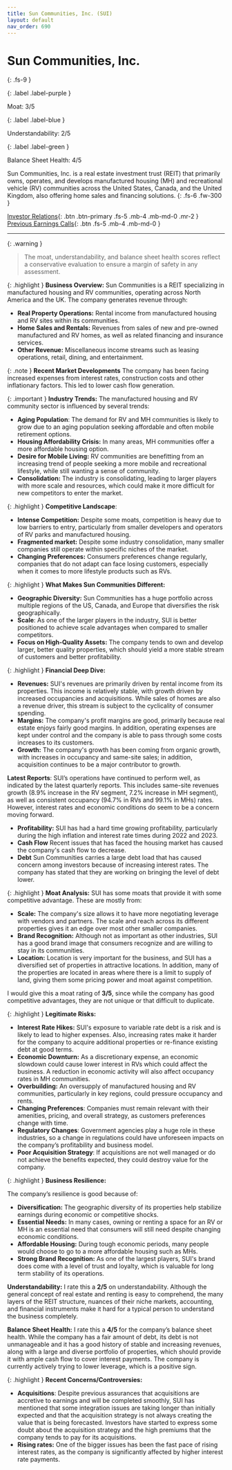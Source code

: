 ```yaml
---
title: Sun Communities, Inc. (SUI)
layout: default
nav_order: 690
---
```


# Sun Communities, Inc.
{: .fs-9 }

{: .label .label-purple }

Moat: 3/5

{: .label .label-blue }

Understandability: 2/5

{: .label .label-green }

Balance Sheet Health: 4/5

Sun Communities, Inc. is a real estate investment trust (REIT) that primarily owns, operates, and develops manufactured housing (MH) and recreational vehicle (RV) communities across the United States, Canada, and the United Kingdom, also offering home sales and financing solutions.
{: .fs-6 .fw-300 }

[Investor Relations](https://www.google.com/search?q=SUI+investor+relations){: .btn .btn-primary .fs-5 .mb-4 .mb-md-0 .mr-2 }
[Previous Earnings Calls](https://discountingcashflows.com/company/SUI/transcripts/){: .btn .fs-5 .mb-4 .mb-md-0 }

---

{: .warning }
>The moat, understandability, and balance sheet health scores reflect a conservative evaluation to ensure a margin of safety in any assessment.



{: .highlight }
**Business Overview:** Sun Communities is a REIT specializing in manufactured housing and RV communities, operating across North America and the UK. The company generates revenue through:

*   **Real Property Operations:** Rental income from manufactured housing and RV sites within its communities.
*  **Home Sales and Rentals:** Revenues from sales of new and pre-owned manufactured and RV homes, as well as related financing and insurance services.
*   **Other Revenue:** Miscellaneous income streams such as leasing operations, retail, dining, and entertainment.

{: .note }
**Recent Market Developments**
The company has been facing increased expenses from interest rates, construction costs and other inflationary factors. This led to lower cash flow generation.

{: .important }
**Industry Trends:** The manufactured housing and RV community sector is influenced by several trends:

*  **Aging Population**: The demand for RV and MH communities is likely to grow due to an aging population seeking affordable and often mobile retirement options.
*   **Housing Affordability Crisis:** In many areas, MH communities offer a more affordable housing option.
*   **Desire for Mobile Living:** RV communities are benefitting from an increasing trend of people seeking a more mobile and recreational lifestyle, while still wanting a sense of community.
*   **Consolidation:** The industry is consolidating, leading to larger players with more scale and resources, which could make it more difficult for new competitors to enter the market.

{: .highlight }
**Competitive Landscape**:

*   **Intense Competition:** Despite some moats, competition is heavy due to low barriers to entry, particularly from smaller developers and operators of RV parks and manufactured housing.  
*   **Fragmented market:** Despite some industry consolidation, many smaller companies still operate within specific niches of the market.
*   **Changing Preferences:** Consumers preferences change regularly, companies that do not adapt can face losing customers, especially when it comes to more lifestyle products such as RVs.

{: .highlight }
**What Makes Sun Communities Different:**

*   **Geographic Diversity:**  Sun Communities has a huge portfolio across multiple regions of the US, Canada, and Europe that diversifies the risk geographically.
*  **Scale**: As one of the larger players in the industry, SUI is better positioned to achieve scale advantages when compared to smaller competitors.
*   **Focus on High-Quality Assets:** The company tends to own and develop larger, better quality properties, which should yield a more stable stream of customers and better profitability.

{: .highlight }
**Financial Deep Dive:**

*   **Revenues:** SUI's revenues are primarily driven by rental income from its properties. This income is relatively stable, with growth driven by increased occupancies and acquisitions. While sales of homes are also a revenue driver, this stream is subject to the cyclicality of consumer spending.
*   **Margins:** The company's profit margins are good, primarily because real estate enjoys fairly good margins. In addition, operating expenses are kept under control and the company is able to pass through some costs increases to its customers.
*   **Growth:** The company's growth has been coming from organic growth, with increases in occupancy and same-site sales; in addition, acquisition continues to be a major contributor to growth.

  **Latest Reports**: SUI’s operations have continued to perform well, as indicated by the latest quarterly reports. This includes same-site revenues growth (8.9% increase in the RV segment, 7.2% increase in MH segment), as well as consistent occupancy (94.7% in RVs and 99.1% in MHs) rates. However, interest rates and economic conditions do seem to be a concern moving forward.

*   **Profitability:** SUI has had a hard time growing profitability, particularly during the high inflation and interest rate times during 2022 and 2023.
*   **Cash Flow** Recent issues that has faced the housing market has caused the company's cash flow to decrease.
*  **Debt** Sun Communities carries a large debt load that has caused concern among investors because of increasing interest rates. The company has stated that they are working on bringing the level of debt lower.

{: .highlight }
**Moat Analysis:**
SUI has some moats that provide it with some competitive advantage. These are mostly from:
 *   **Scale:** The company's size allows it to have more negotiating leverage with vendors and partners. The scale and reach across its different properties gives it an edge over most other smaller companies.
 *   **Brand Recognition:** Although not as important as other industries, SUI has a good brand image that consumers recognize and are willing to stay in its communities.
 *   **Location:** Location is very important for the business, and SUI has a diversified set of properties in attractive locations. In addition, many of the properties are located in areas where there is a limit to supply of land, giving them some pricing power and moat against competition.

I would give this a moat rating of **3/5**, since while the company has good competitive advantages, they are not unique or that difficult to duplicate.

{: .highlight }
**Legitimate Risks:**

*  **Interest Rate Hikes:** SUI's exposure to variable rate debt is a risk and is likely to lead to higher expenses. Also, increasing rates make it harder for the company to acquire additional properties or re-finance existing debt at good terms.
*  **Economic Downturn:** As a discretionary expense, an economic slowdown could cause lower interest in RVs which could affect the business. A reduction in economic activity will also affect occupancy rates in MH communities.
*  **Overbuilding:** An oversupply of manufactured housing and RV communities, particularly in key regions, could pressure occupancy and rents.
*   **Changing Preferences**: Companies must remain relevant with their amenities, pricing, and overall strategy, as customers preferences change with time.
*   **Regulatory Changes**: Government agencies play a huge role in these industries, so a change in regulations could have unforeseen impacts on the company’s profitability and business model.
*  **Poor Acquisition Strategy**: If acquisitions are not well managed or do not achieve the benefits expected, they could destroy value for the company.

{: .highlight }
**Business Resilience:**

The company’s resilience is good because of:

*  **Diversification:** The geographic diversity of its properties help stabilize earnings during economic or competitive shocks.
*  **Essential Needs:** In many cases, owning or renting a space for an RV or MH is an essential need that consumers will still need despite changing economic conditions.
*   **Affordable Housing:** During tough economic periods, many people would choose to go to a more affordable housing such as MHs.
*   **Strong Brand Recognition:** As one of the largest players, SUI's brand does come with a level of trust and loyalty, which is valuable for long term stability of its operations.

**Understandability:**
I rate this a **2/5** on understandability. Although the general concept of real estate and renting is easy to comprehend, the many layers of the REIT structure, nuances of their niche markets, accounting, and financial instruments make it hard for a typical person to understand the business completely.

**Balance Sheet Health:**
I rate this a **4/5** for the company’s balance sheet health. While the company has a fair amount of debt, its debt is not unmanageable and it has a good history of stable and increasing revenues, along with a large and diverse portfolio of properties, which should provide it with ample cash flow to cover interest payments. The company is currently actively trying to lower leverage, which is a positive sign.

{: .highlight }
**Recent Concerns/Controversies:**

* **Acquisitions**: Despite previous assurances that acquisitions are accretive to earnings and will be completed smoothly, SUI has mentioned that some integration issues are taking longer than initially expected and that the acquisition strategy is not always creating the value that is being forecasted. Investors have started to express some doubt about the acquisition strategy and the high premiums that the company tends to pay for its acquisitions.
*   **Rising rates:** One of the bigger issues has been the fast pace of rising interest rates, as the company is significantly affected by higher interest rate payments.
